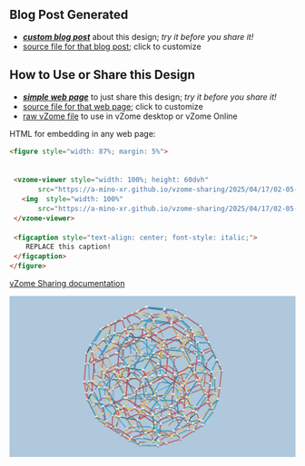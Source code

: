
## Blog Post Generated

 - [***custom blog post***](<https://a-mino-xr.github.io/vzome-sharing/2025/04/17/test-02-05-41.html>) about this design; *try it before you share it!*
 - [source file for that blog post](<https://github.com/a-mino-xr/vzome-sharing/edit/main/_posts/2025-04-17-test-02-05-41.md>); click to customize
 


## How to Use or Share this Design

 - [***simple web page***](<https://a-mino-xr.github.io/vzome-sharing/2025/04/17/02-05-41-test/>) to just share this design; *try it before you share it!*
 - [source file for that web page](<https://github.com/a-mino-xr/vzome-sharing/edit/main/2025/04/17/02-05-41-test/index.md>); click to customize
 - [raw vZome file](<https://raw.githubusercontent.com/a-mino-xr/vzome-sharing/main/2025/04/17/02-05-41-test/test.vZome>) to use in vZome desktop or vZome Online
 
 HTML for embedding in any web page:
 ```html
<figure style="width: 87%; margin: 5%">
  
  
  <vzome-viewer style="width: 100%; height: 60dvh" 
        src="https://a-mino-xr.github.io/vzome-sharing/2025/04/17/02-05-41-test/test.vZome" >
    <img  style="width: 100%"
        src="https://a-mino-xr.github.io/vzome-sharing/2025/04/17/02-05-41-test/test.png" >
  </vzome-viewer>

  <figcaption style="text-align: center; font-style: italic;">
     REPLACE this caption!
  </figcaption>
</figure>

 ```

[vZome Sharing documentation](https://vzome.github.io/vzome/sharing.html#how-it-works)

![Image](<test.png>)


